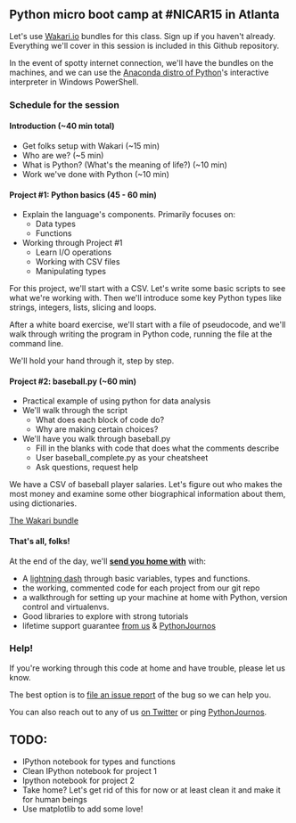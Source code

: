 ## Python micro boot camp at #NICAR15 in Atlanta

Let's use [Wakari.io](http://www.wakari.io/) bundles for this class. Sign up if you haven't already. Everything we'll cover in this session is included in this Github repository.

In the event of spotty internet connection, we'll have the bundles on the machines, and we can use the [Anaconda distro of Python](http://docs.continuum.io/anaconda/pkgs.html)'s interactive interpreter in Windows PowerShell.

### Schedule for the session

#### Introduction (~40 min total)

  - Get folks setup with Wakari (~15 min)
  - Who are we? (~5 min)
  - What is Python? (What's the meaning of life?) (~10 min)
  - Work we've done with Python (~10 min)

#### Project #1: Python basics (45 - 60 min)

  - Explain the language's components. Primarily focuses on:
    - Data types
    - Functions
  - Working through Project #1
    - Learn I/O operations
    - Working with CSV files
    - Manipulating types

For this project, we'll start with a CSV. Let's write some basic scripts to see what we're working with. Then we'll introduce some key Python types like strings, integers, lists, slicing and loops.

After a white board exercise, we'll start with a file of pseudocode, and we'll walk through writing the program in Python code, running the file at the command line.

We'll hold your hand through it, step by step.

#### Project #2: baseball.py (~60 min)

  - Practical example of using python for data analysis
  - We'll walk through the script
    - What does each block of code do?
    - Why are making certain choices?
  - We'll have you walk through baseball.py
    - Fill in the blanks with code that does what the comments describe
    - User baseball_complete.py as your cheatsheet
    - Ask questions, request help

We have a CSV of baseball player salaries. Let's figure out who makes the most money and examine some other biographical information about them, using dictionaries.

[The Wakari bundle](https://www.wakari.io/sharing/bundle/malev/pycar2015)

#### That's all, folks!

At the end of the day, we'll __[send you home with](takehome/README.md)__ with:

* A [lightning dash](https://www.wakari.io/sharing/bundle/tommeagher/PyCAR_basics) through basic variables, types and functions.
* the working, commented code for each project from our git repo
* a walkthrough for setting up your machine at home with Python, version control and virtualenvs.
* Good libraries to explore with strong tutorials
* lifetime support guarantee [from us](CONTRIBUTORS.md) & [PythonJournos](https://groups.google.com/forum/#!forum/PythonJournos)

### Help!

If you're working through this code at home and have trouble, please let us know.

The best option is to [file an issue report](https://github.com/rnagle/pycar/issues) of the bug so we can help you.

You can also reach out to any of us [on Twitter](https://github.com/rnagle/pycar/blob/master/CONTRIBUTORS.md) or ping [PythonJournos](https://groups.google.com/forum/#!forum/PythonJournos).

## TODO:

  - IPython notebook for types and functions
  - Clean IPython notebook for project 1
  - Ipython notebook for project 2
  - Take home? Let's get rid of this for now or at least clean it and make it for human beings
  - Use matplotlib to add some love!

